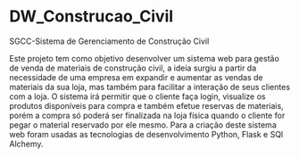 # DW_Construcao_Civil

SGCC-Sistema de Gerenciamento de Construção Civil

Este projeto tem como objetivo desenvolver um sistema web para gestão de venda de materiais de construção civil, a ideia surgiu a partir 
da necessidade de uma empresa em expandir e aumentar as vendas de materiais da sua loja, mas também para facilitar a interação de seus 
clientes com a loja.  O sistema irá permitir que o cliente faça login, visualize os produtos disponíveis para compra e também efetue 
reservas de materiais, porém a compra só poderá ser finalizada na loja física quando o cliente for pegar o material reservado por ele 
mesmo. Para a criação deste sistema web foram usadas as tecnologias de desenvolvimento Python, Flask e SQl Alchemy.
